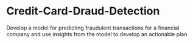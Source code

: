 # Credit-Card-Draud-Detection
Develop a model for predicting fraudulent transactions for a financial company and use insights from the model to develop an actionable plan

